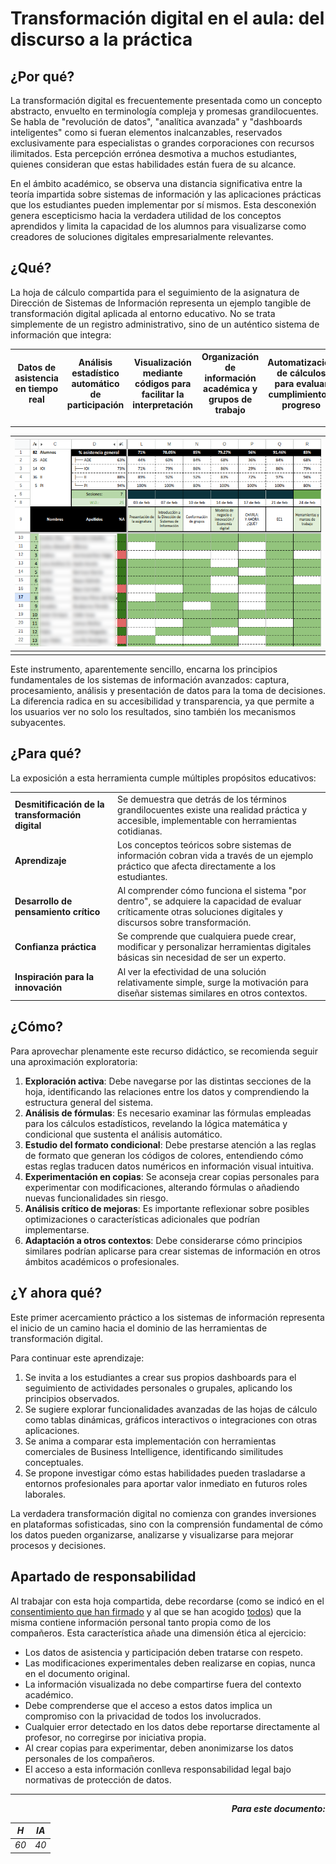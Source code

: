 # Transformación digital en el aula: del discurso a la práctica

## ¿Por qué?

La transformación digital es frecuentemente presentada como un concepto abstracto, envuelto en terminología compleja y promesas grandilocuentes. Se habla de "revolución de datos", "analítica avanzada" y "dashboards inteligentes" como si fueran elementos inalcanzables, reservados exclusivamente para especialistas o grandes corporaciones con recursos ilimitados. Esta percepción errónea desmotiva a muchos estudiantes, quienes consideran que estas habilidades están fuera de su alcance.

En el ámbito académico, se observa una distancia significativa entre la teoría impartida sobre sistemas de información y las aplicaciones prácticas que los estudiantes pueden implementar por sí mismos. Esta desconexión genera escepticismo hacia la verdadera utilidad de los conceptos aprendidos y limita la capacidad de los alumnos para visualizarse como creadores de soluciones digitales empresarialmente relevantes.

## ¿Qué?

La hoja de cálculo compartida para el seguimiento de la asignatura de Dirección de Sistemas de Información representa un ejemplo tangible de transformación digital aplicada al entorno educativo. No se trata simplemente de un registro administrativo, sino de un auténtico sistema de información que integra:

<div align=center>

|Datos de asistencia en tiempo real|Análisis estadístico automático de participación|Visualización mediante códigos para facilitar la interpretación|Organización de información académica y grupos de trabajo|Automatización de cálculos para evaluar cumplimiento y progreso
|-|-|-|-|-|

---

|![](/images/dashboard.png)|
|-|
||

</div>

Este instrumento, aparentemente sencillo, encarna los principios fundamentales de los sistemas de información avanzados: captura, procesamiento, análisis y presentación de datos para la toma de decisiones. La diferencia radica en su accesibilidad y transparencia, ya que permite a los usuarios ver no solo los resultados, sino también los mecanismos subyacentes.

## ¿Para qué?

La exposición a esta herramienta cumple múltiples propósitos educativos:

|||
|-|-|
|**Desmitificación de la transformación digital**|Se demuestra que detrás de los términos grandilocuentes existe una realidad práctica y accesible, implementable con herramientas cotidianas.
|**Aprendizaje**|Los conceptos teóricos sobre sistemas de información cobran vida a través de un ejemplo práctico que afecta directamente a los estudiantes.
|**Desarrollo de pensamiento crítico**|Al comprender cómo funciona el sistema "por dentro", se adquiere la capacidad de evaluar críticamente otras soluciones digitales y discursos sobre transformación.
|**Confianza práctica**|Se comprende que cualquiera puede crear, modificar y personalizar herramientas digitales básicas sin necesidad de ser un experto.
|**Inspiración para la innovación**|Al ver la efectividad de una solución relativamente simple, surge la motivación para diseñar sistemas similares en otros contextos.

## ¿Cómo?

Para aprovechar plenamente este recurso didáctico, se recomienda seguir una aproximación exploratoria:

1. **Exploración activa**: Debe navegarse por las distintas secciones de la hoja, identificando las relaciones entre los datos y comprendiendo la estructura general del sistema.
1. **Análisis de fórmulas**: Es necesario examinar las fórmulas empleadas para los cálculos estadísticos, revelando la lógica matemática y condicional que sustenta el análisis automático.
1. **Estudio del formato condicional**: Debe prestarse atención a las reglas de formato que generan los códigos de colores, entendiendo cómo estas reglas traducen datos numéricos en información visual intuitiva.
1. **Experimentación en copias**: Se aconseja crear copias personales para experimentar con modificaciones, alterando fórmulas o añadiendo nuevas funcionalidades sin riesgo.
1. **Análisis crítico de mejoras**: Es importante reflexionar sobre posibles optimizaciones o características adicionales que podrían implementarse.
1. **Adaptación a otros contextos**: Debe considerarse cómo principios similares podrían aplicarse para crear sistemas de información en otros ámbitos académicos o profesionales.

## ¿Y ahora qué?

Este primer acercamiento práctico a los sistemas de información representa el inicio de un camino hacia el dominio de las herramientas de transformación digital.

Para continuar este aprendizaje:

1. Se invita a los estudiantes a crear sus propios dashboards para el seguimiento de actividades personales o grupales, aplicando los principios observados.
1. Se sugiere explorar funcionalidades avanzadas de las hojas de cálculo como tablas dinámicas, gráficos interactivos o integraciones con otras aplicaciones.
1. Se anima a comparar esta implementación con herramientas comerciales de Business Intelligence, identificando similitudes conceptuales.
1. Se propone investigar cómo estas habilidades pueden trasladarse a entornos profesionales para aportar valor inmediato en futuros roles laborales.

La verdadera transformación digital no comienza con grandes inversiones en plataformas sofisticadas, sino con la comprensión fundamental de cómo los datos pueden organizarse, analizarse y visualizarse para mejorar procesos y decisiones.

## Apartado de responsabilidad

Al trabajar con esta hoja compartida, debe recordarse (como se indicó en el [consentimiento que han firmado](https://forms.gle/QLyknnd57MdnRukg7) y al que se han acogido [todos](https://docs.google.com/spreadsheets/d/1rRG131UPQ52CIZxmbjG9E2VUqu9xPsJnzTpo0hQpvvM/edit?usp=sharing)) que la misma contiene información personal tanto propia como de los compañeros. Esta característica añade una dimensión ética al ejercicio:

- Los datos de asistencia y participación deben tratarse con respeto.
- Las modificaciones experimentales deben realizarse en copias, nunca en el documento original.
- La información visualizada no debe compartirse fuera del contexto académico.
- Debe comprenderse que el acceso a estos datos implica un compromiso con la privacidad de todos los involucrados.
- Cualquier error detectado en los datos debe reportarse directamente al profesor, no corregirse por iniciativa propia.
- Al crear copias para experimentar, deben anonimizarse los datos personales de los compañeros.
- El acceso a esta información conlleva responsabilidad legal bajo normativas de protección de datos.

---

<div align=right>

***Para este documento:***

|*H*|*IA*|
|-|-|
|*60*|*40*|

</div>
